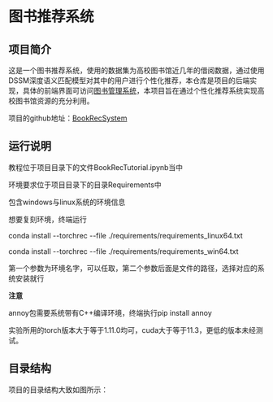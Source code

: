 # 图书推荐系统

## 项目简介

这是一个图书推荐系统，使用的数据集为高校图书馆近几年的借阅数据，通过使用DSSM深度语义匹配模型对其中的用户进行个性化推荐，本仓库是项目的后端实现，具体的前端界面可访问[图书管理系统](https://mikus.love/book/login)，本项目旨在通过个性化推荐系统实现高校图书馆资源的充分利用。

项目的github地址：[BookRecSystem](https://github.com/Mikeaser/BookRecSystem)

## 运行说明

教程位于项目目录下的文件BookRecTutorial.ipynb当中

环境要求位于项目目录下的目录Requirements中

包含windows与linux系统的环境信息

想要复刻环境，终端运行

conda install --torchrec --file ./requirements/requirements_linux64.txt

conda install --torchrec --file ./requirements/requirements_win64.txt

第一个参数为环境名字，可以任取，第二个参数后面是文件的路径，选择对应的系统安装就行

**注意**

annoy包需要系统带有C++编译环境，终端执行pip install annoy

实验所用的torch版本大于等于1.11.0均可，cuda大于等于11.3，更低的版本未经测试。

## 目录结构

项目的目录结构大致如图所示：
